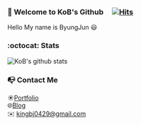<!--
<img src="https://user-images.githubusercontent.com/63000843/102002591-3cf83480-3d41-11eb-8d0d-2f262bf494c0.png" width="70">
-->

<!-- <img src="https://user-images.githubusercontent.com/63000843/163091781-0ab3cc37-6a68-4144-a2be-cf48360b3f38.png" width="70"> -->

### :metal: Welcome to KoB's Github&nbsp;&nbsp;&nbsp;&nbsp;&nbsp;[![Hits](https://hits.seeyoufarm.com/api/count/incr/badge.svg?url=https%3A%2F%2Fgithub.com%2Fkingbj0429%2Fhit-counter&count_bg=%2344F77D&title_bg=%236A5E5E&icon=node-dot-js.svg&icon_color=%2346C724&title=hits&edge_flat=false)](https://hits.seeyoufarm.com)

Hello My name is ByungJun :smiley:


### :octocat: Stats

![KoB's github stats](https://github-readme-stats.vercel.app/api?username=kingbj940429&show_icons=true&theme=radical)


<!--
### :pencil: Algorithm 

[![Solved.ac
프로필](http://mazassumnida.wtf/api/v2/generate_badge?boj=kingbj0429)](https://solved.ac/kingbj0429)
-->

<!--
### :books: Skills

![SpringBoot](https://img.shields.io/badge/SpringBoot-6DB33F.svg?&style=for-the-badge&logo=SpringBoot&logoColor=white)

![Java](https://img.shields.io/badge/Java-007396.svg?&style=for-the-badge&logo=Java&logoColor=white)
![JavaScript](https://img.shields.io/badge/JavaScript-F7DF1E.svg?&style=for-the-badge&logo=JavaScript&logoColor=white)


![MySQL](https://img.shields.io/badge/MySQL-4479A1.svg?&style=for-the-badge&logo=MySQL&logoColor=white)


![Linux](https://img.shields.io/badge/Linux-FCC624.svg?&style=for-the-badge&logo=Linux&logoColor=white)
![AWS](https://img.shields.io/badge/AWS-232F3E.svg?&style=for-the-badge&logo=AmazonAWS&logoColor=white)
![Docker](https://img.shields.io/badge/Docker-2496ED.svg?&style=for-the-badge&logo=Docker&logoColor=white)
![K8S](https://img.shields.io/badge/Kubernetes-326CE5.svg?&style=for-the-badge&logo=Kubernetes&logoColor=white)  


![Elasticsearch](https://img.shields.io/badge/Elasticsearch-005571.svg?&style=for-the-badge&logo=Elasticsearch&logoColor=white)
![Jenkins](https://img.shields.io/badge/JENKINS-D24939.svg?&style=for-the-badge&logo=Jenkins&logoColor=white)
![ArgoCD](https://img.shields.io/badge/ArgoCD-F68D2E.svg?&style=for-the-badge&logo=OctopusDeploy&logoColor=white)  
-->
<!-- 
#### Criteria for per :star:
:star::star::star::star: : Large-scale programs and systems can be developed without reference (books/Internet) and some non-typical challenges 

&nbsp;&nbsp;&nbsp;&nbsp;&nbsp;&nbsp;&nbsp;&nbsp;&nbsp;&nbsp;&nbsp;&nbsp;&nbsp;&nbsp;&nbsp;&nbsp;&nbsp;&nbsp;&nbsp;&nbsp;         can be developed through some notes

:star::star::star:&nbsp;&nbsp;&nbsp;&nbsp; : I can develop medium-sized programs and systems and understand internal structure enough to cause major issues

:star::star:&nbsp;&nbsp;&nbsp;&nbsp;&nbsp;&nbsp;&nbsp;&nbsp;&nbsp; : Know how the system works and be able to implement basic functions

:star:&nbsp;&nbsp;&nbsp;&nbsp;&nbsp;&nbsp;&nbsp;&nbsp;&nbsp;&nbsp;&nbsp;&nbsp;&nbsp;&nbsp; : I can read the code and use the book to make some modifications or make small changes -->

### :mailbox_with_no_mail: Contact Me

:sunny:[Portfolio](https://kingbj0429.com/)  
:globe_with_meridians:[Blog](https://kingofbackend.tistory.com/)  
:envelope: <kingbj0429@gmail.com> 

<!--
**kingbj940429/kingbj940429** is a ✨ _special_ ✨ repository because its `README.md` (this file) appears on your GitHub profile.

Here are some ideas to get you started:

- 🔭 I’m currently working on ...
- 🌱 I’m currently learning ...
- 👯 I’m looking to collaborate on ...
- 🤔 I’m looking for help with ...
- 💬 Ask me about ...
- 📫 How to reach me: ...
- 😄 Pronouns: ...
- ⚡ Fun fact: ...
https://github.com/anuraghazra/github-readme-stats ==> github stats 주소
https://www.webfx.com/tools/emoji-cheat-sheet/ ==> 이모지 주소
https://steemit.com/kr/@nand/markdown ==> 깃헙 마크다운 사용법 주소
https://img.shields.io/github/languages/top/kingbj940429/BJ.GG ==> 깃헙 프로젝트내 최다 언어
https://sujinlee.me/professional-github/ ==> 깃헙 포트폴리오 정리 방법
https://shields.io/ ==> shieds.io 뱃지
https://simpleicons.org/ ==> 깃헙 심플 로고
https://hits.seeyoufarm.com/ ==> hits

11111111111
-->
